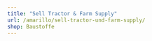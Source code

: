 ```yaml
---
title: "Sell Tractor & Farm Supply"
url: /amarillo/sell-tractor-und-farm-supply/
shop: Baustoffe
---
```

